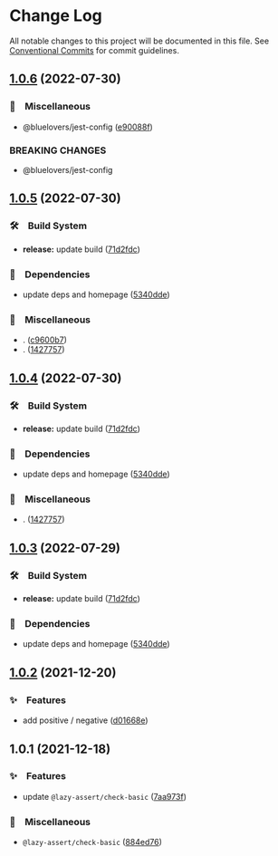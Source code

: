 # Change Log

All notable changes to this project will be documented in this file.
See [Conventional Commits](https://conventionalcommits.org) for commit guidelines.

## [1.0.6](https://github.com/bluelovers/ws-jest/compare/@lazy-assert/check-basic@1.0.5...@lazy-assert/check-basic@1.0.6) (2022-07-30)


### 🔖　Miscellaneous

* @bluelovers/jest-config ([e90088f](https://github.com/bluelovers/ws-jest/commit/e90088f5a3585b360cf6b68404cf06bb37da93e0))


### BREAKING CHANGES

* @bluelovers/jest-config





## [1.0.5](https://github.com/bluelovers/ws-jest/compare/@lazy-assert/check-basic@1.0.2...@lazy-assert/check-basic@1.0.5) (2022-07-30)


### 🛠　Build System

* **release:** update build ([71d2fdc](https://github.com/bluelovers/ws-jest/commit/71d2fdc71463d67c9b49924a5a2dd1783db69747))


### 📌　Dependencies

* update deps and homepage ([5340dde](https://github.com/bluelovers/ws-jest/commit/5340dde4e3f5c04c77df0cf7c99fa61c09dabf9f))


### 🔖　Miscellaneous

* . ([c9600b7](https://github.com/bluelovers/ws-jest/commit/c9600b7a6a06ffc7d6634bef5675051e261d0400))
* . ([1427757](https://github.com/bluelovers/ws-jest/commit/14277572799285e793ccf496c9eb3cf9b08d37ca))





## [1.0.4](https://github.com/bluelovers/ws-jest/compare/@lazy-assert/check-basic@1.0.2...@lazy-assert/check-basic@1.0.4) (2022-07-30)


### 🛠　Build System

* **release:** update build ([71d2fdc](https://github.com/bluelovers/ws-jest/commit/71d2fdc71463d67c9b49924a5a2dd1783db69747))


### 📌　Dependencies

* update deps and homepage ([5340dde](https://github.com/bluelovers/ws-jest/commit/5340dde4e3f5c04c77df0cf7c99fa61c09dabf9f))


### 🔖　Miscellaneous

* . ([1427757](https://github.com/bluelovers/ws-jest/commit/14277572799285e793ccf496c9eb3cf9b08d37ca))





## [1.0.3](https://github.com/bluelovers/ws-jest/compare/@lazy-assert/check-basic@1.0.2...@lazy-assert/check-basic@1.0.3) (2022-07-29)


### 🛠　Build System

* **release:** update build ([71d2fdc](https://github.com/bluelovers/ws-jest/commit/71d2fdc71463d67c9b49924a5a2dd1783db69747))


### 📌　Dependencies

* update deps and homepage ([5340dde](https://github.com/bluelovers/ws-jest/commit/5340dde4e3f5c04c77df0cf7c99fa61c09dabf9f))





## [1.0.2](https://github.com/bluelovers/ws-jest/compare/@lazy-assert/check-basic@1.0.1...@lazy-assert/check-basic@1.0.2) (2021-12-20)


### ✨　Features

* add positive / negative ([d01668e](https://github.com/bluelovers/ws-jest/commit/d01668e42157a7ae0bd0a2a6612fea5bfca01f9d))





## 1.0.1 (2021-12-18)


### ✨　Features

* update `@lazy-assert/check-basic` ([7aa973f](https://github.com/bluelovers/ws-jest/commit/7aa973f998c1b0421dc4361c2e1cb9404c7c38b7))


### 🔖　Miscellaneous

* `@lazy-assert/check-basic` ([884ed76](https://github.com/bluelovers/ws-jest/commit/884ed76a3943828a3d9b7c81684ca2ed086b2d05))
